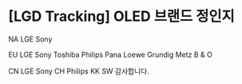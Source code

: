 # [LGD Tracking] OLED 브랜드 정인지


NA	LGE
 	Sony
 	 
EU	LGE
 	Sony
 	Toshiba
 	Philips
 	Pana
 	Loewe
 	Grundig
 	Metz
 	B & O
 	 
CN	LGE
 	Sony
 	CH
 	Philips
 	KK
 	SW
감사합니다.
